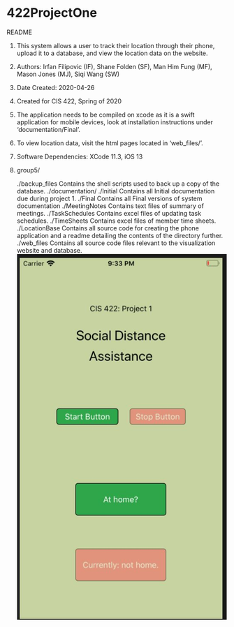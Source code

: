 # 422ProjectOne
README
1. This system allows a user to track their location through their phone, upload it to a database, and view the location data on the website.
2. Authors: Irfan Filipovic (IF), Shane Folden (SF), Man Him Fung (MF), Mason Jones (MJ), Siqi Wang (SW)
3. Date Created: 2020-04-26
4. Created for CIS 422, Spring of 2020
5. The application needs to be compiled on xcode as it is a swift application for mobile devices, look at installation instructions under ‘documentation/Final’.
6. To view location data, visit the html pages located in ‘web_files/’.
7. Software Dependencies: XCode 11.3, iOS 13
8.
	group5/

	./backup_files
		Contains the shell scripts used to back up a copy of the database.
	./documentation/
		./Initial
			Contains all Initial documentation due during project 1.
		./Final
			Contains all Final versions of system documentation
		./MeetingNotes
			Contains text files of summary of meetings.
		./TaskSchedules
			Contains excel files of updating task schedules.
		./TimeSheets
			Contains excel files of member time sheets.
	./LocationBase
		Contains all source code for creating the phone application and a readme detailing the contents of the directory further.
	./web_files
		Contains all source code files relevant to the visualization website and database.
![Image of APP](https://github.com/manhimf/CIS-422-Project/blob/main/image/APP%20interface.png)
